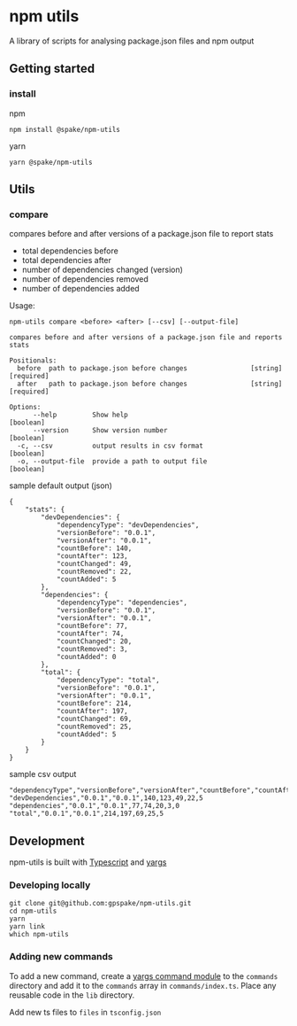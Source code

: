 # npm utils

A library of scripts for analysing package.json files and npm output

## Getting started
### install
npm
```
npm install @spake/npm-utils
```

yarn
```
yarn @spake/npm-utils
```

## Utils

### compare

compares before and after versions of a package.json file to report stats

- total dependencies before
- total dependencies after
- number of dependencies changed (version)
- number of dependencies removed
- number of dependencies added

Usage:
```
npm-utils compare <before> <after> [--csv] [--output-file]

compares before and after versions of a package.json file and reports stats

Positionals:
  before  path to package.json before changes                [string] [required]
  after   path to package.json before changes                [string] [required]

Options:
      --help         Show help                                         [boolean]
      --version      Show version number                               [boolean]
  -c, --csv          output results in csv format                      [boolean]
  -o, --output-file  provide a path to output file                     [boolean]
```

sample default output (json)
```
{
    "stats": {
        "devDependencies": {
            "dependencyType": "devDependencies",
            "versionBefore": "0.0.1",
            "versionAfter": "0.0.1",
            "countBefore": 140,
            "countAfter": 123,
            "countChanged": 49,
            "countRemoved": 22,
            "countAdded": 5
        },
        "dependencies": {
            "dependencyType": "dependencies",
            "versionBefore": "0.0.1",
            "versionAfter": "0.0.1",
            "countBefore": 77,
            "countAfter": 74,
            "countChanged": 20,
            "countRemoved": 3,
            "countAdded": 0
        },
        "total": {
            "dependencyType": "total",
            "versionBefore": "0.0.1",
            "versionAfter": "0.0.1",
            "countBefore": 214,
            "countAfter": 197,
            "countChanged": 69,
            "countRemoved": 25,
            "countAdded": 5
        }
    }
}
```
sample csv output
```
"dependencyType","versionBefore","versionAfter","countBefore","countAfter","countChanged","countRemoved","countAdded"
"devDependencies","0.0.1","0.0.1",140,123,49,22,5
"dependencies","0.0.1","0.0.1",77,74,20,3,0
"total","0.0.1","0.0.1",214,197,69,25,5
```

## Development

npm-utils is built with [Typescript](https://www.typescriptlang.org/) and [yargs](http://yargs.js.org/)

### Developing locally
```
git clone git@github.com:gpspake/npm-utils.git
cd npm-utils
yarn
yarn link
which npm-utils
```

### Adding new commands
To add a new command, create a [yargs command module](https://github.com/yargs/yargs/blob/main/docs/advanced.md#providing-a-command-module) to the `commands` directory and add it to the `commands` array in `commands/index.ts`.
Place any reusable code in the `lib` directory.

Add new ts files to `files` in `tsconfig.json`
